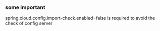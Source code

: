 ### some important
spring.cloud.config.import-check.enabled=false is required to avoid the check of config server